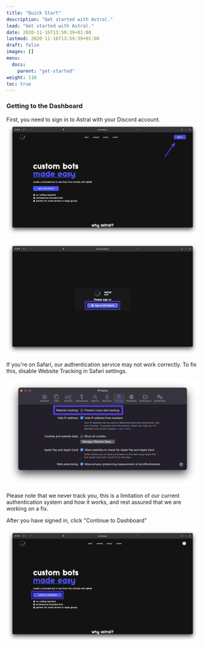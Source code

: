 ```yaml
---
title: "Quick Start"
description: "Get started with Astral."
lead: "Get started with Astral."
date: 2020-11-16T13:59:39+01:00
lastmod: 2020-11-16T13:59:39+01:00
draft: false
images: []
menu:
  docs:
    parent: "get-started"
weight: 110
toc: true
---
```


### Getting to the Dashboard

First, you need to sign in to Astral with your Discord account.
![Sign in to Astral](sign-in-to-astral.png)

![Authenticate with Discord](auth-page.png)

If you're on Safari, our authentication service may not work correctly. To fix this, disable Website Tracking in Safari settings.

![Tracking](tracking.png)

Please note that we never track you, this is a limitation of our current authentication system and how it works, and rest assured that we are working on a fix.

After you have signed in, click "Continue to Dashboard"

![Continue to Dashboard](continue-to-dash.png)
